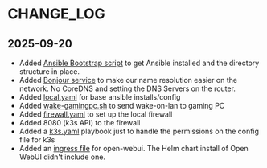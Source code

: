 # CHANGE_LOG

## 2025-09-20

- Added [Ansible Bootstrap script](scripts/bootstrap-ansible.sh) to get Ansible installed and the directory structure in place.
- Added [Bonjour service](ansible/playbooks/bonjour.yaml) to make our name resolution easier on the network. No CoreDNS and setting the DNS Servers on the router.
- Added [local.yaml](ansible/playbooks/local.yaml) for base ansible installs/config
- Added [wake-gamingpc.sh](scripts/wake-gamingpc.sh) to send wake-on-lan to gaming PC
- Added [firewall.yaml](ansible/playbooks/firewall.yaml) to set up the local firewall
- Added 8080 (k3s API) to the firewall
- Added a [k3s.yaml](ansible/playbooks/k3s.yaml) playbook just to handle the permissions on the config file for k3s
- Added an [ingress file](ansible/files/open-webui-ingress.yaml) for open-webui. The Helm chart install of Open WebUI didn't include one.